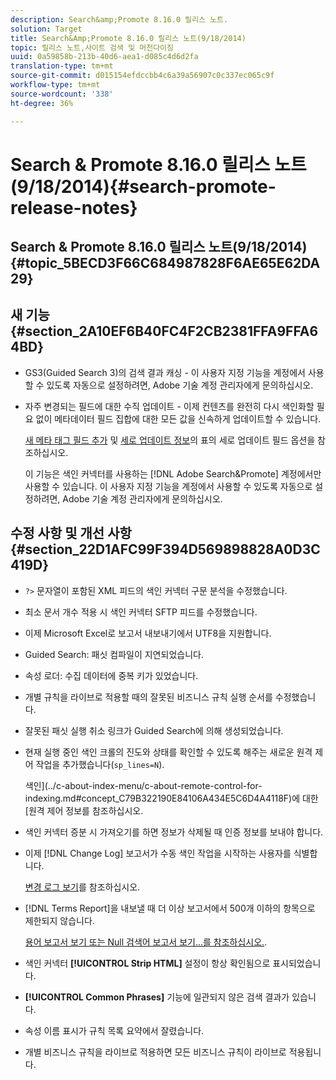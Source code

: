 ```yaml
---
description: Search&amp;Promote 8.16.0 릴리스 노트.
solution: Target
title: Search&Amp;Promote 8.16.0 릴리스 노트(9/18/2014)
topic: 릴리스 노트,사이트 검색 및 머천다이징
uuid: 0a59858b-213b-40d6-aea1-d085c4d6d2fa
translation-type: tm+mt
source-git-commit: d015154efdccbb4c6a39a56907c0c337ec065c9f
workflow-type: tm+mt
source-wordcount: '338'
ht-degree: 36%

---
```



# Search &amp; Promote 8.16.0 릴리스 노트(9/18/2014){#search-promote-release-notes}

## Search &amp; Promote 8.16.0 릴리스 노트(9/18/2014) {#topic_5BECD3F66C684987828F6AE65E62DA29}

## 새 기능 {#section_2A10EF6B40FC4F2CB2381FFA9FFA64BD}

* GS3(Guided Search 3)의 검색 결과 캐싱 - 이 사용자 지정 기능을 계정에서 사용할 수 있도록 자동으로 설정하려면, Adobe 기술 계정 관리자에게 문의하십시오.
* 자주 변경되는 필드에 대한 수직 업데이트 - 이제 컨텐츠를 완전히 다시 색인화할 필요 없이 메타데이터 필드 집합에 대한 모든 값을 신속하게 업데이트할 수 있습니다.

   [새 메타 태그 필드 추가](../c-about-settings-menu/c-about-metadata-menu.md#task_6DF188C0FC7F4831A4444CA9AFA615E5) 및 [세로 업데이트 정보](../c-about-index-menu/c-about-vertical-updates.md#concept_E65A70C9C2E04804BF24FBE1B3CAD899)의 표의 세로 업데이트 필드 옵션을 참조하십시오.

   이 기능은 색인 커넥터를 사용하는 [!DNL Adobe Search&Promote] 계정에서만 사용할 수 있습니다. 이 사용자 지정 기능을 계정에서 사용할 수 있도록 자동으로 설정하려면, Adobe 기술 계정 관리자에게 문의하십시오.

## 수정 사항 및 개선 사항 {#section_22D1AFC99F394D569898828A0D3C419D}

* `?>` 문자열이 포함된 XML 피드의 색인 커넥터 구문 분석을 수정했습니다.
* 최소 문서 개수 적용 시 색인 커넥터 SFTP 피드를 수정했습니다.
* 이제 Microsoft Excel로 보고서 내보내기에서 UTF8을 지원합니다.
* Guided Search: 패싯 컴파일이 지연되었습니다.
* 속성 로더: 수집 데이터에 중복 키가 있었습니다.
* 개별 규칙을 라이브로 적용할 때의 잘못된 비즈니스 규칙 실행 순서를 수정했습니다.
* 잘못된 패싯 실행 취소 링크가 Guided Search에 의해 생성되었습니다.
* 현재 실행 중인 색인 크롤의 진도와 상태를 확인할 수 있도록 해주는 새로운 원격 제어 작업을 추가했습니다(`sp_lines=N`).

   색인](../c-about-index-menu/c-about-remote-control-for-indexing.md#concept_C79B322190E84106A434E5C6D4A4118F)에 대한 [원격 제어 정보를 참조하십시오.

* 색인 커넥터 증분 시 가져오기를 하면 정보가 삭제될 때 인증 정보를 보내야 합니다.
* 이제 [!DNL Change Log] 보고서가 수동 색인 작업을 시작하는 사용자를 식별합니다.

   [변경 로그 보기](../c-about-reports-menu/c-about-reports-menu.md#task_166F1156719F4B3D834BEA8E249C8057)를 참조하십시오.

* [!DNL Terms Report]을 내보낼 때 더 이상 보고서에서 500개 이하의 항목으로 제한되지 않습니다.

   [용어 보고서 보기 또는 Null 검색어 보고서 보기...를 참조하십시오.](../c-about-reports-menu/c-about-reports-menu.md#task_53B7ED1582DD4B0E8376546A7AFC789A).

* 색인 커넥터 **[!UICONTROL Strip HTML]** 설정이 항상 확인됨으로 표시되었습니다.
* **[!UICONTROL Common Phrases]** 기능에 일관되지 않은 검색 결과가 있습니다.
* 속성 이름 표시가 규칙 목록 요약에서 잘렸습니다.
* 개별 비즈니스 규칙을 라이브로 적용하면 모든 비즈니스 규칙이 라이브로 적용됩니다.

